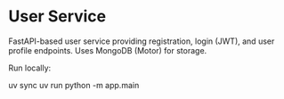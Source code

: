# User Service

FastAPI-based user service providing registration, login (JWT), and user profile endpoints. Uses MongoDB (Motor) for storage.

Run locally:

uv sync
uv run python -m app.main
